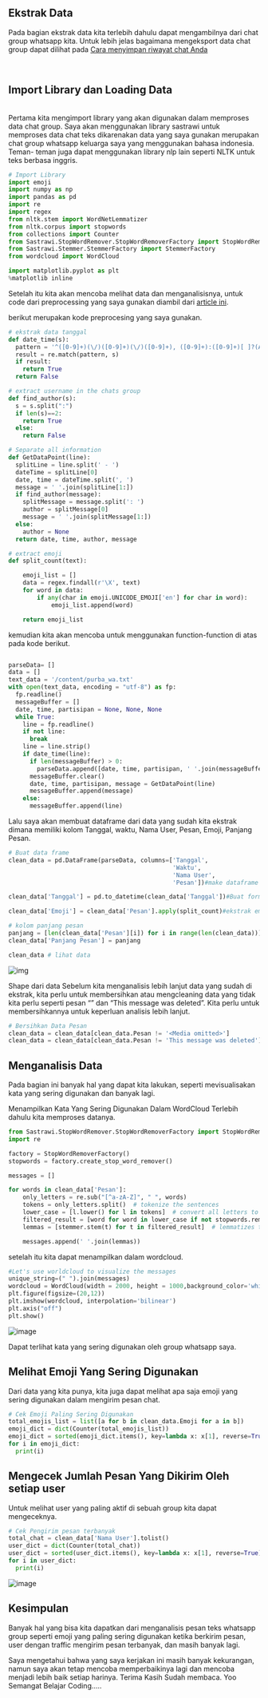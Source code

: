 ## Ekstrak Data

Pada bagian ekstrak data kita terlebih dahulu dapat mengambilnya dari chat group whatsapp kita. Untuk lebih jelas bagaimana mengeksport data chat group dapat dilihat pada [Cara menyimpan riwayat chat Anda
](https://faq.whatsapp.com)

<br>

## Import Library dan Loading Data
<br>
Pertama kita mengimport library yang akan digunakan dalam memproses data chat group. Saya akan menggunakan library sastrawi untuk memproses data chat teks dikarenakan data yang saya gunakan merupakan chat group whatsapp keluarga saya yang menggunakan bahasa indonesia. Teman- teman juga dapat menggunakan library nlp lain seperti NLTK untuk teks berbasa inggris.

``` python
# Import Library
import emoji
import numpy as np
import pandas as pd
import re
import regex  
from nltk.stem import WordNetLemmatizer
from nltk.corpus import stopwords
from collections import Counter
from Sastrawi.StopWordRemover.StopWordRemoverFactory import StopWordRemoverFactory
from Sastrawi.Stemmer.StemmerFactory import StemmerFactory
from wordcloud import WordCloud

import matplotlib.pyplot as plt
%matplotlib inline

```
Setelah itu kita akan mencoba melihat data dan menganalisisnya, untuk code dari preprocessing yang saya gunakan diambil dari [article ini](https://thecleverprogrammer.com/2020/08/06/whatsapp-group-chat-analysis/).

berikut merupakan kode preprocesing yang saya gunakan.
``` python
# ekstrak data tanggal
def date_time(s):
  pattern = '^([0-9]+)(\/)([0-9]+)(\/)([0-9]+), ([0-9]+):([0-9]+)[ ]?(AM|PM|am|pm)? -'
  result = re.match(pattern, s)
  if result:
    return True
  return False

# extract username in the chats group
def find_author(s):
  s = s.split(":")
  if len(s)==2:
    return True
  else:
    return False

# Separate all information
def GetDataPoint(line):
  splitLine = line.split(' - ')
  dateTime = splitLine[0]
  date, time = dateTime.split(', ')
  message = ' '.join(splitLine[1:])
  if find_author(message):
    splitMessage = message.split(': ')
    author = splitMessage[0]
    message = ' '.join(splitMessage[1:])
  else:
    author = None
  return date, time, author, message

# extract emoji 
def split_count(text):

    emoji_list = []
    data = regex.findall(r'\X', text)
    for word in data:
        if any(char in emoji.UNICODE_EMOJI['en'] for char in word):
            emoji_list.append(word)

    return emoji_list

```
kemudian kita akan mencoba untuk menggunakan function-function di atas pada kode berikut.

```python

parseData= []
data = []
text_data = '/content/purba_wa.txt'
with open(text_data, encoding = "utf-8") as fp:
  fp.readline()
  messageBuffer = []
  date, time, partisipan = None, None, None
  while True:
    line = fp.readline()
    if not line:
      break
    line = line.strip()
    if date_time(line):
      if len(messageBuffer) > 0:
        parseData.append([date, time, partisipan, ' '.join(messageBuffer)]) 
      messageBuffer.clear()
      date, time, partisipan, message = GetDataPoint(line)
      messageBuffer.append(message)
    else:
      messageBuffer.append(line)

```

Lalu saya akan membuat dataframe dari data yang sudah kita ekstrak dimana memiliki kolom Tanggal, waktu, Nama User, Pesan, Emoji, Panjang Pesan.

```python
# Buat data frame
clean_data = pd.DataFrame(parseData, columns=['Tanggal',
                                              'Waktu',
                                              'Nama User',
                                              'Pesan'])#make dataframe

clean_data['Tanggal'] = pd.to_datetime(clean_data['Tanggal'])#Buat format tanggal

clean_data['Emoji'] = clean_data['Pesan'].apply(split_count)#ekstrak emoji dari pesan

# kolom panjang pesan
panjang = [len(clean_data['Pesan'][i]) for i in range(len(clean_data))]
clean_data['Panjang Pesan'] = panjang

clean_data # lihat data
```

![img](https://miro.medium.com/v2/resize:fit:1400/format:webp/1*itfyN-JpIbKW-vX5ON2Q3w.png)

Shape dari data
Sebelum kita menganalisis lebih lanjut data yang sudah di ekstrak, kita perlu untuk membersihkan atau mengcleaning data yang tidak kita perlu seperti pesan “<Media omitted>” dan “This message was deleted”. Kita perlu untuk membersihkannya untuk keperluan analisis lebih lanjut.
```python
# Bersihkan Data Pesan
clean_data = clean_data[clean_data.Pesan != '<Media omitted>']
clean_data = clean_data[clean_data.Pesan != 'This message was deleted']
```
## Menganalisis Data

Pada bagian ini banyak hal yang dapat kita lakukan, seperti mevisualisakan kata yang sering digunakan dan banyak lagi.

Menampilkan Kata Yang Sering Digunakan Dalam WordCloud
Terlebih dahulu kita memproses datanya.
```python
from Sastrawi.StopWordRemover.StopWordRemoverFactory import StopWordRemoverFactory
import re

factory = StopWordRemoverFactory()
stopwords = factory.create_stop_word_remover()

messages = []

for words in clean_data['Pesan']:
    only_letters = re.sub("[^a-zA-Z]", " ", words)
    tokens = only_letters.split()  # tokenize the sentences
    lower_case = [l.lower() for l in tokens]  # convert all letters to lower case
    filtered_result = [word for word in lower_case if not stopwords.remove(word)] # Remove stopwords from the comments
    lemmas = [stemmer.stem(t) for t in filtered_result]  # lemmatizes the words to their base form

    messages.append(' '.join(lemmas))
```

setelah itu kita dapat menampilkan dalam wordcloud.

```python
#Let's use worldcloud to visualize the messages
unique_string=(" ").join(messages)
wordcloud = WordCloud(width = 2000, height = 1000,background_color='white').generate(unique_string)
plt.figure(figsize=(20,12))
plt.imshow(wordcloud, interpolation='bilinear')
plt.axis("off")
plt.show()
```
![image](https://miro.medium.com/v2/resize:fit:786/format:webp/1*ngFskkzQxXjJEq61ZmRNog.png)

Dapat terlihat kata yang sering digunakan oleh group whatsapp saya.

## Melihat Emoji Yang Sering Digunakan
Dari data yang kita punya, kita juga dapat melihat apa saja emoji yang sering digunakan dalam mengirim pesan chat.

```python
# Cek Emoji Paling Sering Digunakan
total_emojis_list = list([a for b in clean_data.Emoji for a in b])
emoji_dict = dict(Counter(total_emojis_list))
emoji_dict = sorted(emoji_dict.items(), key=lambda x: x[1], reverse=True)
for i in emoji_dict:
  print(i)

```

## Mengecek Jumlah Pesan Yang Dikirim Oleh setiap user
Untuk melihat user yang paling aktif di sebuah group kita dapat mengeceknya.

```python
# Cek Pengirim pesan terbanyak
total_chat = clean_data['Nama User'].tolist()
user_dict = dict(Counter(total_chat))
user_dict = sorted(user_dict.items(), key=lambda x: x[1], reverse=True)
for i in user_dict:
  print(i)
```
![image](https://miro.medium.com/v2/resize:fit:568/format:webp/1*XUhHc8xOvYm0_OBmumIWbw.png)

## Kesimpulan

Banyak hal yang bisa kita dapatkan dari menganalisis pesan teks whatsapp group seperti emoji yang paling sering digunakan ketika berkirim pesan, user dengan traffic mengirim pesan terbanyak, dan masih banyak lagi.

Saya mengetahui bahwa yang saya kerjakan ini masih banyak kekurangan, namun saya akan tetap mencoba memperbaikinya lagi dan mencoba menjadi lebih baik setiap harinya. Terima Kasih Sudah membaca. Yoo Semangat Belajar Coding…..
